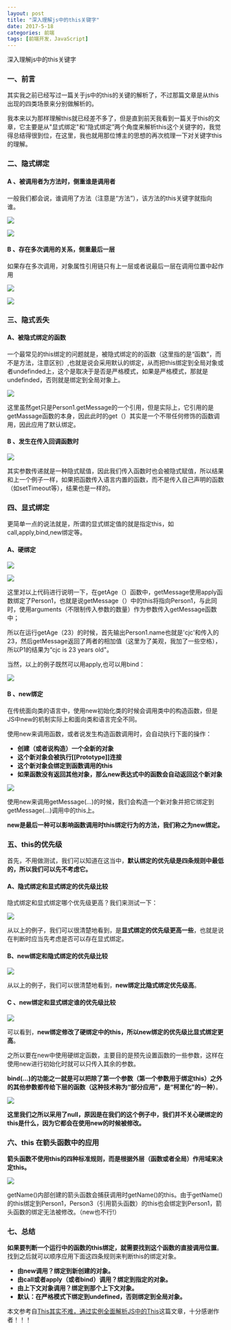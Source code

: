 ```yaml
---
layout: post
title: "深入理解js中的this关键字"
date: 2017-5-18
categories: 前端
tags: [前端开发，JavaScript]
---
```


深入理解js中的this关键字

<!-- more -->

### 一、前言

其实我之前已经写过一篇关于js中的this的关键的解析了，不过那篇文章是从this 出现的四类场景来分别做解析的。

我本来以为那样理解this就已经差不多了，但是直到前天我看到一篇关于this的文章，它主要是从"显式绑定"和“隐式绑定”两个角度来解析this这个关键字的，我觉得总结得很到位，在这里，我也就用那位博主的思想的再次梳理一下对关键字this的理解。


### 二、隐式绑定

#### A 、被调用者为方法时，侧重谁是调用者

一般我们都会说，谁调用了方法（注意是“方法”），该方法的this关键字就指向谁。

![](http://oq2sjn05e.bkt.clouddn.com/2017-5-18-FEW-deeper-understanding-of-this-1.png)

![](http://oq2sjn05e.bkt.clouddn.com/2017-5-18-FEW-deeper-understanding-of-this-3.png)

#### B 、存在多次调用的关系，侧重最后一层

如果存在多次调用，对象属性引用链只有上一层或者说最后一层在调用位置中起作用

![](http://oq2sjn05e.bkt.clouddn.com/2017-5-18-FEW-deeper-understanding-of-this-2.png)

![](http://oq2sjn05e.bkt.clouddn.com/2017-5-18-FEW-deeper-understanding-of-this-3.png)


### 三、隐式丢失

#### A、被隐式绑定的函数

一个最常见的this绑定的问题就是，被隐式绑定的的函数（这里指的是“函数”，而不是方法，注意区别）,也就是说会采用默认的绑定，从而把this绑定到全局对象或者undefinded上，这个是取决于是否是严格模式，如果是严格模式，那就是undefinded，否则就是绑定到全局对象上。

![](http://oq2sjn05e.bkt.clouddn.com/2017-5-18-FEW-deeper-understanding-of-this-4.png)

这里虽然get只是Person1.getMessage的一个引用，但是实际上，它引用的是getMassage函数的本身，因此此时的get（）其实是一个不带任何修饰的函数调用，因此应用了默认绑定。

#### B 、发生在传入回调函数时

![](http://oq2sjn05e.bkt.clouddn.com/2017-5-18-FEW-deeper-understanding-of-this-5.png)

其实参数传递就是一种隐式赋值，因此我们传入函数时也会被隐式赋值，所以结果和上一个例子一样，如果把函数传入语言内置的函数，而不是传入自己声明的函数（如setTimeout等），结果也是一样的。


### 四、显式绑定

更简单一点的说法就是，所谓的显式绑定值的就是指定this，如call,apply,bind,new绑定等。

#### A、硬绑定

![](http://oq2sjn05e.bkt.clouddn.com/2017-5-18-FEW-deeper-understanding-of-this-6.png)

![](http://oq2sjn05e.bkt.clouddn.com/2017-5-18-FEW-deeper-understanding-of-this-7.png)

这里对以上代码进行说明一下，在getAge（）函数中，getMessage使用apply函数绑定了Person1，也就是说getMessage（）中的this将指向Person1，与此同时，使用arguments（不限制传入参数的数量）作为参数传入getMessage函数中；

所以在运行getAge（23）的时候，首先输出Person1.name也就是'cjc'和传入的23，然后getMessage返回了两者的相加值（这里为了美观，我加了一些空格），所以P1的结果为“cjc is 23 years old"。


当然，以上的例子既然可以用apply,也可以用bind：

![](http://oq2sjn05e.bkt.clouddn.com/2017-5-18-FEW-deeper-understanding-of-this-8.png)


#### B 、new绑定

在传统面向类的语言中，使用new初始化类的时候会调用类中的构造函数，但是JS中new的机制实际上和面向类和语言完全不同。

使用new来调用函数，或者说发生构造函数调用时，会自动执行下面的操作：

- **创建（或者说构造）一个全新的对象**
- **这个新对象会被执行[[Prototype]]连接**
- **这个新对象会绑定到函数调用的this**
- **如果函数没有返回其他对象，那么new表达式中的函数会自动返回这个新对象**

![](http://oq2sjn05e.bkt.clouddn.com/2017-5-18-FEW-deeper-understanding-of-this-9.png)

使用new来调用getMessage(...)的时候，我们会构造一个新对象并把它绑定到getMessage(...)调用中的this上。

**new是最后一种可以影响函数调用时this绑定行为的方法，我们称之为new绑定。**

### 五、this的优先级

首先，不用做测试，我们可以知道在这当中，**默认绑定的优先级是四条规则中最低的，所以我们可以先不考虑它。**

#### A、隐式绑定和显式绑定的优先级比较

隐式绑定和显式绑定哪个优先级更高？我们来测试一下：

![](http://oq2sjn05e.bkt.clouddn.com/2017-5-18-FEW-deeper-understanding-of-this-10.png)

从以上的例子，我们可以很清楚地看到，是**显式绑定的优先级更高一些**，也就是说在判断时应当先考虑是否可以存在显式绑定。

#### B、new绑定和隐式绑定的优先级比较

![](http://oq2sjn05e.bkt.clouddn.com/2017-5-18-FEW-deeper-understanding-of-this-11.png)

从以上的例子，我们可以很清楚地看到，**new绑定比隐式绑定优先级高**。

#### C 、new绑定和显式绑定谁的优先级比较

![](http://oq2sjn05e.bkt.clouddn.com/2017-5-18-FEW-deeper-understanding-of-this-12.png)

可以看到，**new绑定修改了硬绑定中的this，所以new绑定的优先级比显式绑定更高**。

之所以要在new中使用硬绑定函数，主要目的是预先设置函数的一些参数，这样在使用new进行初始化时就可以只传入其余的参数。

**bind(...)的功能之一就是可以把除了第一个参数（第一个参数用于绑定this）之外的其他参数都传给下层的函数（这种技术称为“部分应用”，是“柯里化”的一种）**。

![](http://oq2sjn05e.bkt.clouddn.com/2017-5-18-FEW-deeper-understanding-of-this-13.png)

**这里我们之所以采用了null，原因是在我们的这个例子中，我们并不关心硬绑定的this是什么，因为它都会在使用new的时候被修改。**

### 六、this 在箭头函数中的应用

**箭头函数不使用this的四种标准规则，而是根据外层（函数或者全局）作用域来决定this。**

![](http://oq2sjn05e.bkt.clouddn.com/2017-5-18-FEW-deeper-understanding-of-this-14.png)

getName()内部创建的箭头函数会捕获调用时getName()的this。由于getName()的this绑定到Person1，Person3（引用箭头函数）的this也会绑定到Person1，箭头函数的绑定无法被修改。（new也不行!）

### 七、总结

**如果要判断一个运行中的函数的this绑定，就需要找到这个函数的直接调用位置**。找到之后就可以顺序应用下面这四条规则来判断this的绑定对象。

+ **由new调用？绑定到新创建的对象。**
+ **由call或者apply（或者bind）调用？绑定到指定的对象。**
+ **由上下文对象调用？绑定到那个上下文对象。**
+ **默认：在严格模式下绑定到undefined，否则绑定到全局对象。**

本文参考自<a href="https://my.oschina.net/keysITer/blog/901601">This其实不难，通过实例全面解析JS中的This</a>这篇文章，十分感谢作者！！！